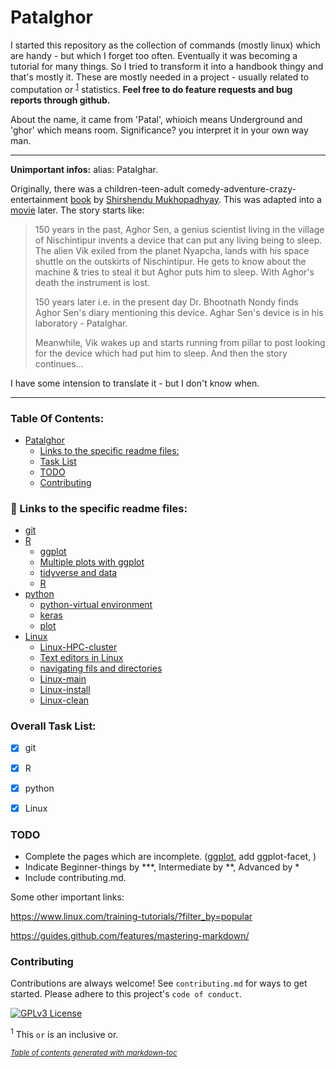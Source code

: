 # Patalghor

I started this repository as the collection of commands (mostly linux) which are handy - but which I forget too often. Eventually it was becoming a tutorial for many things. So I tried to transform it into a handbook thingy and that's mostly it. These are mostly needed in a project - usually related to computation or <sup>[1](#myfootnote1)</sup> statistics.
**Feel free to do feature requests and bug reports through github.**

About the name, it came from 'Patal', whioich means Underground and 'ghor' which means room. Significance? you interpret it in your own way man. 

---
**Unimportant infos:** 
alias: Patalghar. 

Originally, there was a children-teen-adult comedy-adventure-crazy-entertainment [book](https://www.goodreads.com/book/show/17205127) by [Shirshendu Mukhopadhyay](https://en.wikipedia.org/wiki/Shirshendu_Mukhopadhyay). This was adapted into a [movie](https://www.imdb.com/title/tt0366886/) later. The story starts like: 
> 150 years in the past, Aghor Sen, a genius scientist living in the village of Nischintipur invents a device that can put any living being to sleep. The alien Vik exiled from the planet Nyapcha, lands with his space shuttle on the outskirts of Nischintipur. He gets to know about the machine & tries to steal it but Aghor puts him to sleep. With Aghor's death the instrument is lost.
> 
> 150 years later i.e. in the present day Dr. Bhootnath Nondy finds Aghor Sen's diary mentioning this device. Aghar Sen's device is in his laboratory - Patalghar.
> 
> Meanwhile, Vik wakes up and starts running from pillar to post looking for the device which had put him to sleep. And then the story continues... 

I have some intension to translate it - but I don't know when. 

---

### Table Of Contents:
- [Patalghor](#patalghor)
    + [Links to the specific readme files:](#-links-to-the-specific-readme-files)
    + [Task List](#task-list)
    + [TODO](#todo)
    + [Contributing](#contributing)


### 🔗 Links to the specific readme files:
 - [git](git/git.md)
 - [R](R)
    * [ggplot](R/ggplot.md) 
    * [Multiple plots with ggplot](R/ggplot-multiple-plots.md)
    * [tidyverse and data](R/tidyverse-more.md)
    * [R](R/R.md)
 - [python](python) 
    * [python-virtual environment](python/python.md)
    * [keras](python/keras.md)
    * [plot](python/plot.md)
 - [Linux](Linux)
    * [Linux-HPC-cluster](Linux/HPC.md)
    * [Text editors in Linux](Linux/text-editor.md)
    * [navigating fils and directories](Linux/files-and-directories.md)
    * [Linux-main](Linux/Linux.md)
    * [Linux-install](Linux/install.md)
    * [Linux-clean](Linux/clean.md)



### Overall Task List:
- [x] git
- [x] R
- [x] python
- [x] Linux


### TODO
- Complete the pages which are incomplete. ([ggplot](R/ggplot.md), add ggplot-facet, )
- Indicate Beginner-things by \*\*\*, Intermediate by \*\*, Advanced by \*
- Include contributing.md.


Some other important links:

https://www.linux.com/training-tutorials/?filter_by=popular

https://guides.github.com/features/mastering-markdown/


### Contributing

Contributions are always welcome!
See `contributing.md` for ways to get started.
Please adhere to this project's `code of conduct`.


[![GPLv3 License](https://img.shields.io/badge/License-GPL%20v3-yellow.svg)](https://opensource.org/licenses/)


<sup name="myfootnote1">1</sup> This `or` is an inclusive or.

<small><i><a href='http://ecotrust-canada.github.io/markdown-toc/'>Table of contents generated with markdown-toc</a></i></small>
